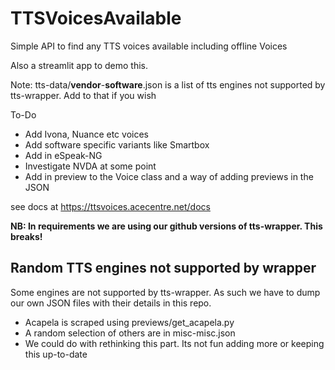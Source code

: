 # TTSVoicesAvailable

 Simple API to find any TTS voices available including offline Voices

Also a streamlit app to demo this. 

Note: tts-data/**vendor**-**software**.json is a list of tts engines not supported by tts-wrapper. Add to that if you wish

To-Do

- Add Ivona, Nuance etc voices
- Add software specific variants like Smartbox
- Add in eSpeak-NG
- Investigate NVDA at some point
- Add in preview to the Voice class and a way of adding previews in the JSON

see docs at https://ttsvoices.acecentre.net/docs 

**NB: In requirements we are using our github versions of tts-wrapper. This breaks!**

## Random TTS engines not supported by wrapper

Some engines are not supported by tts-wrapper. As such we have to dump our own JSON files with their details in this repo. 

- Acapela is scraped using previews/get_acapela.py
- A random selection of others are in misc-misc.json
- We could do with rethinking this part. Its not fun adding more or keeping this up-to-date 

